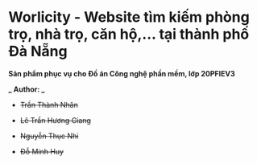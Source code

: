 # Worlicity - Website tìm kiếm phòng trọ, nhà trọ, căn hộ,... tại thành phố Đà Nẵng

**Sản phẩm phục vụ cho Đồ án Công nghệ phần mềm, lớp 20PFIEV3**

**_ Author: _**

- ~~Trần Thành Nhân~~

- ~~Lê Trần Hương Giang~~

- ~~Nguyễn Thục Nhi~~

- ~~Đỗ Minh Huy~~

